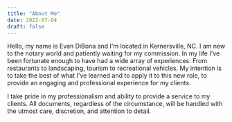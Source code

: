 ```yaml
---
title: "About Me"
date: 2022-07-04
draft: false
---
```


Hello, my name is Evan DiBona and I'm located in Kernersville, NC. I am new to the notary world and patiently waiting for my commission. In my life I've been fortunate enough to have had a wide array of experiences. From restaurants to landscaping, tourism to recreational vehicles. My intention is to take the best of what I've learned and to apply it to this new role, to provide an engaging and professional experience for my clients. 

I take pride in my professionalism and ability to provide a service to my clients. All documents, regardless of the circumstance, will be handled with the utmost care, discretion, and attention to detail. 


